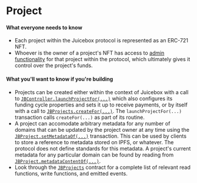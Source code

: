 # Project

#### What everyone needs to know

* Each project within the Juicebox protocol is represented as an ERC-721 NFT.
* Whoever is the owner of a project's NFT has access to [admin functionality](/learn/glossary/operator.md) for that project within the protocol, which ultimately gives it control over the project's funds.

#### What you'll want to know if you're building

* Projects can be created either within the context of Juicebox with a call to [`JBController.launchProjectFor(...)`](/api/contracts/or-controllers/jbcontroller/write/launchprojectfor.md) which also configures its funding cycle properties and sets it up to receive payments, or by itself with a call to [`JBProjects.createFor(...)`](/api/contracts/jbprojects/write/createfor.md). The `launchProjectFor(...)` transaction calls `createFor(...)` as part of its routine.
* A project can accomodate arbitrary metadata for any number of domains that can be updated by the project owner at any time using the [`JBProject.setMetadataOf(...)`](/api/contracts/jbprojects/write/setmetadataof.md) transaction. This can be used by clients to store a reference to metadata stored on IPFS, or whatever. The protocol does not define standards for this metadata. A project's current metadata for any particular domain can be found by reading from [`JBProject.metadataContentOf(...)`](/api/contracts/jbprojects/properties/metadatacontentof.md).
* Look through the [`JBProjects`](/api/contracts/jbprojects/) contract for a complete list of relevant read functions, write functions, and emitted events.
